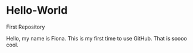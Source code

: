 # Hello-World
First Repository

Hello, my name is Fiona. This is my first time to use GitHub. That is soooo cool. 
